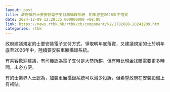 ```yaml
---
layout: post
title: 政府擬的士要安裝電子支付和攝錄系統　明年底至2026年中落實
date: 2024-12-09 12:29:35.000000000 +08:00
link: https://news.rthk.hk/rthk/ch/component/k2/1782688-20241209.htm
categories: rthk
---
```


政府建議規定的士要安裝電子支付方式，爭取明年底落實，又建議規定的士於明年底至2026年中，陸續要安裝車廂攝錄系統。

有乘客歡迎建議，有司機認為電子支付是大勢所趨，但有時比現金找贖需要更多時間，未必方便。

有的士業界人士認為，加裝車廂攝錄系統可以減少投訴，但希望政府在安裝設備上有補貼。
